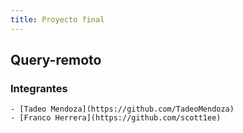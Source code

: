 ```yaml
---
title: Proyecto final
---
```

## Query-remoto

### Integrantes
    - [Tadeo Mendoza](https://github.com/TadeoMendoza)
    - [Franco Herrera](https://github.com/scott1ee)